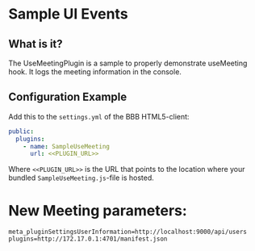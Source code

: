 # Sample UI Events

## What is it?

The UseMeetingPlugin is a sample to properly demonstrate useMeeting hook. It logs the meeting information in the console.

## Configuration Example

Add this to the `settings.yml` of the BBB HTML5-client:

```yaml
public:
  plugins:
    - name: SampleUseMeeting
      url: <<PLUGIN_URL>>
```

Where `<<PLUGIN_URL>>` is the URL that points to the location where your bundled `SampleUseMeeting.js`-file is hosted.


# New Meeting parameters:

```
meta_pluginSettingsUserInformation=http://localhost:9000/api/users
plugins=http://172.17.0.1:4701/manifest.json
```